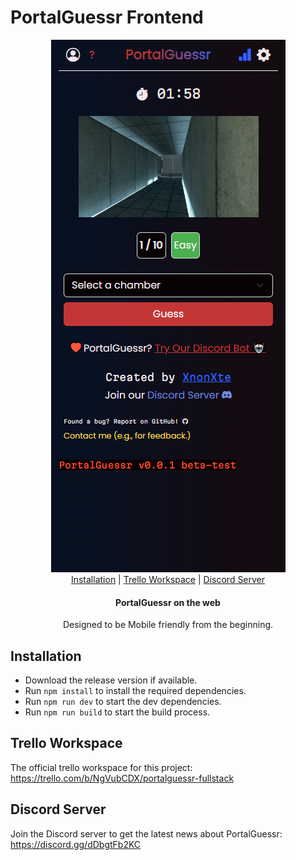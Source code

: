 # PortalGuessr Frontend

<div align="center">
  <a href="https://github.com/PortalGuessr/PortalGuessr-Frontend"
    ><img src="./mockup.png" alt="PortalGuessr mockup"
  /></a>
</div>

<div align="center">
  <a href="#installation">Installation</a>
  |
  <a href="#trello-workspace">Trello Workspace</a>
  |
  <a href="#discord-server">Discord Server</a>
</div>

<h4 align="center">PortalGuessr on the web</h4>
<p align="center">Designed to be Mobile friendly from the beginning.</p>

## Installation

- Download the release version if available.
- Run `npm install` to install the required dependencies.
- Run `npm run dev` to start the dev dependencies.
- Run `npm run build` to start the build process.

## Trello Workspace

The official trello workspace for this project: <https://trello.com/b/NgVubCDX/portalguessr-fullstack>

## Discord Server

Join the Discord server to get the latest news about PortalGuessr: https://discord.gg/dDbgtFb2KC
